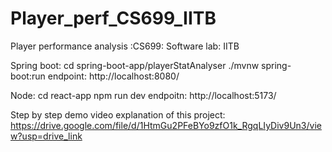 # Player_perf_CS699_IITB
Player performance analysis :CS699: Software lab: IITB


Spring boot:
cd spring-boot-app/playerStatAnalyser
./mvnw spring-boot:run
endpoint: http://localhost:8080/

Node: 
cd react-app
npm run dev
endpoitn: http://localhost:5173/

Step by step demo video explanation of this project: https://drive.google.com/file/d/1HtmGu2PFeBYo9zfO1k_RgqLIyDiv9Un3/view?usp=drive_link
